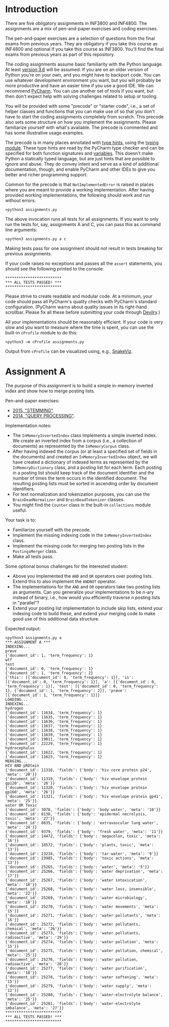 # Introduction

There are five obligatory assignments in INF3800 and INF4800. The assignments are a mix of pen-and-paper exercises and coding exercises.

The pen-and-paper exercises are a selection of questions from the final exams from previous years. They are obligatory if you take this course as INF4800 and optional if you take this course as INF3800. You'll find the final exams from previous years as part of this repository.

The coding assignments assume basic familiarity with the Python language. At least [version 3.6](https://www.python.org/downloads/release/python-364/) will be assumed. If you are on an older version of Python you’re on your own, and you might have to backport code. You can use whatever development environment you want, but you will probably be more productive and have an easier time if you use a good IDE. We can recommend [PyCharm](https://www.jetbrains.com/pycharm/). You can use another set of tools if you want, but then don't expect help with solving challenges related to setup or tooling.

You will be provided with some "precode" or "starter code", i.e., a set of helper classes and functions that you can make use of so that you don't have to start the coding assignments completely from scratch. This precode also sets some structure on how you implement the assignments. Please familiarize yourself with what's available. The precode is commented and has some illustrative usage examples.

The precode is in many places annotated with [type hints](https://www.python.org/dev/peps/pep-0484/), using the [typing module](https://docs.python.org/3/library/typing.html). These type hints are read by the PyCharm type checker and can be specified for both function signatures and [variables](https://www.jetbrains.com/help/pycharm/type-hinting-in-pycharm.html#convert-comment). This doesn't make Python a statically typed language, but are just hints that are possible to ignore and abuse. They do convey intent and serve as a kind of additional documentation, though, and enable PyCharm and other IDEs to give you better and richer programming support.

Common for the precode is that `NotImplementedError` is raised in places where you are meant to provide a working implementation. After having provided working implementations, the following should work and run without errors:

    >python3 assignments.py

The above invocation runs all tests for all assignments. If you want to only run the tests for, say, assignments A and C, you can pass this as command line arguments:

    >python3 assignments.py a c

Making tests pass for one assignment should not result in tests breaking for previous assignments.

If your code raises no exceptions and passes all the `assert` statements, you should see the following printed to the console:

    *************************
    *** ALL TESTS PASSED! ***
    *************************

Please strive to create readable and modular code. At a minimum, your code should pass all PyCharm's quality checks with PyCharm's standard configuration. (PyCharm warns about quality issues in its right-hand scrollbar. Please fix all these before submitting your code through [Devilry](https://devilry.ifi.uio.no/).)

All your implementations should be reasonably efficient. If your code is very slow and you want to measure where the time is spent, you can use the built-in `cProfile` module to do this:

    >python3 –m cProfile assignments.py

Output from `cProfile` can be visualized using, e.g., [SnakeViz](https://jiffyclub.github.io/snakeviz/).

# Assignment A

The purpose of this assignment is to build a simple in-memory inverted index and show how to merge posting lists.

Pen-and-paper exercises:

* [2015, "STEMMING"](exams/eks-2015.pdf).
* [2014, "QUERY PROCESSING"](exams/eks-2014.pdf).

Implementation notes:

* The `InMemoryInvertedIndex` class implements a simple inverted index. We create an inverted index from a corpus (i.e., a collection of documents) as represented by the `InMemoryCorpus` class.
* After having indexed the corpus (or at least a specified set of fields in the documents) and created an `InMemoryInvertedIndex` object, we will have created a dictionary of indexed terms as represented by the `InMemoryDictionary` class, and a posting list for each term. Each posting in a posting list should keep track of the document identifier and the number of times the term occurs in the identified document. The resulting posting lists must be sorted in ascending order by document identifiers.
* For text normalization and tokenization purposes, you can use the `BrainDeadNormalizer` and `BrainDeadTokenizer` classes.
* You might find the `Counter` class in the built-in `collections` module useful.

Your task is to:

* Familiarize yourself with the precode.
* Implement the missing indexing code in the `InMemoryInvertedIndex` class.
* Implement the missing code for merging two posting lists in the `PostingsMerger` class.
* Make all tests pass.

Some optional bonus challenges for the interested student:

* Above you implemented the `AND` and `OR` operators over posting lists. Extend this to also implement the `ANDNOT` operator.
* The implementations for the `AND` and `OR` operators take two posting lists as arguments. Can you generalize your implementations to be _n_-ary instead of binary, i.e., how would you efficiently traverse _n_ posting lists in "parallel"?
* Extend your posting list implementation to include skip lists, extend your indexing code to build these, and extend your merging code to make good use of this additional data structure.

Expected output:

```
>python3 assignments.py a
*** ASSIGNMENT A ***
INDEXING...
prøve
{'document_id': 1, 'term_frequency': 1}
wtf
test
{'document_id': 0, 'term_frequency': 1}
{'document_id': 1, 'term_frequency': 2}
{'this': [{'document_id': 0, 'term_frequency': 1}], 'is': [{'document_id': 0, 'term_frequency': 1}], 'a': [{'document_id': 0, 'term_frequency': 1}], 'test': [{'document_id': 0, 'term_frequency': 1}, {'document_id': 1, 'term_frequency': 2}], 'prøve': [{'document_id': 1, 'term_frequency': 1}]}
LOADING...
INDEXING...
hydrogen
{'document_id': 11634, 'term_frequency': 1}
{'document_id': 11635, 'term_frequency': 1}
{'document_id': 11636, 'term_frequency': 1}
{'document_id': 11637, 'term_frequency': 1}
{'document_id': 11638, 'term_frequency': 1}
{'document_id': 11639, 'term_frequency': 1}
{'document_id': 19011, 'term_frequency': 1}
{'document_id': 22229, 'term_frequency': 1}
hydrocephalus
{'document_id': 11622, 'term_frequency': 1}
{'document_id': 11623, 'term_frequency': 1}
MERGING...
HIV AND pROtein
{'document_id': 11316, 'fields': {'body': 'hiv core protein p24', 'meta': '20'}}
{'document_id': 11319, 'fields': {'body': 'hiv envelope protein gp120', 'meta': '26'}}
{'document_id': 11320, 'fields': {'body': 'hiv envelope protein gp160', 'meta': '26'}}
{'document_id': 11321, 'fields': {'body': 'hiv envelope protein gp41', 'meta': '25'}}
water OR Toxic
{'document_id': 3078, 'fields': {'body': 'body water', 'meta': '10'}}
{'document_id': 8138, 'fields': {'body': 'epidermal necrolysis, toxic', 'meta': '27'}}
{'document_id': 8635, 'fields': {'body': 'extravascular lung water', 'meta': '24'}}
{'document_id': 9379, 'fields': {'body': 'fresh water', 'meta': '11'}}
{'document_id': 14472, 'fields': {'body': 'megacolon, toxic', 'meta': '16'}}
{'document_id': 18572, 'fields': {'body': 'plants, toxic', 'meta': '13'}}
{'document_id': 23234, 'fields': {'body': 'tar-water', 'meta': '9'}}
{'document_id': 23985, 'fields': {'body': 'toxic actions', 'meta': '13'}}
{'document_id': 25265, 'fields': {'body': 'water', 'meta': '5'}}
{'document_id': 25266, 'fields': {'body': 'water deprivation', 'meta': '17'}}
{'document_id': 25267, 'fields': {'body': 'water intoxication', 'meta': '18'}}
{'document_id': 25268, 'fields': {'body': 'water loss, insensible', 'meta': '22'}}
{'document_id': 25269, 'fields': {'body': 'water microbiology', 'meta': '18'}}
{'document_id': 25270, 'fields': {'body': 'water movements', 'meta': '15'}}
{'document_id': 25271, 'fields': {'body': 'water pollutants', 'meta': '16'}}
{'document_id': 25272, 'fields': {'body': 'water pollutants, chemical', 'meta': '26'}}
{'document_id': 25273, 'fields': {'body': 'water pollutants, radioactive', 'meta': '29'}}
{'document_id': 25274, 'fields': {'body': 'water pollution', 'meta': '15'}}
{'document_id': 25275, 'fields': {'body': 'water pollution, chemical', 'meta': '25'}}
{'document_id': 25276, 'fields': {'body': 'water pollution, radioactive', 'meta': '28'}}
{'document_id': 25277, 'fields': {'body': 'water purification', 'meta': '18'}}
{'document_id': 25278, 'fields': {'body': 'water softening', 'meta': '15'}}
{'document_id': 25279, 'fields': {'body': 'water supply', 'meta': '12'}}
{'document_id': 25280, 'fields': {'body': 'water-electrolyte balance', 'meta': '25'}}
{'document_id': 25281, 'fields': {'body': 'water-electrolyte imbalance', 'meta': '27'}}
*************************
*** ALL TESTS PASSED! ***
*************************
```

